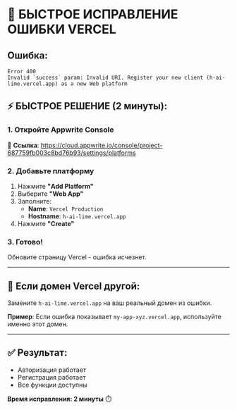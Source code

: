 # 🚨 БЫСТРОЕ ИСПРАВЛЕНИЕ ОШИБКИ VERCEL

## Ошибка:
```
Error 400
Invalid `success` param: Invalid URI. Register your new client (h-ai-lime.vercel.app) as a new Web platform
```

## ⚡ БЫСТРОЕ РЕШЕНИЕ (2 минуты):

### 1. Откройте Appwrite Console
🔗 **Ссылка**: https://cloud.appwrite.io/console/project-687759fb003c8bd76b93/settings/platforms

### 2. Добавьте платформу
1. Нажмите **"Add Platform"**
2. Выберите **"Web App"**
3. Заполните:
   - **Name**: `Vercel Production`
   - **Hostname**: `h-ai-lime.vercel.app`
4. Нажмите **"Create"**

### 3. Готово!
Обновите страницу Vercel - ошибка исчезнет.

---

## 🔄 Если домен Vercel другой:

Замените `h-ai-lime.vercel.app` на ваш реальный домен из ошибки.

**Пример**: Если ошибка показывает `my-app-xyz.vercel.app`, используйте именно этот домен.

---

## ✅ Результат:
- Авторизация работает
- Регистрация работает  
- Все функции доступны

**Время исправления: 2 минуты** ⏱️
